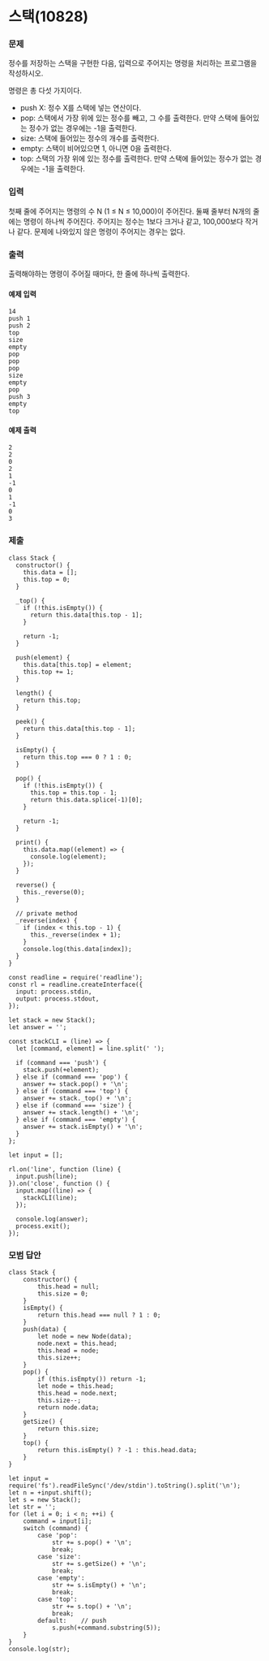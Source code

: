 # 스택(10828)

### 문제

정수를 저장하는 스택을 구현한 다음, 입력으로 주어지는 명령을 처리하는 프로그램을 작성하시오.<br>

명령은 총 다섯 가지이다.<br>

- push X: 정수 X를 스택에 넣는 연산이다.
- pop: 스택에서 가장 위에 있는 정수를 빼고, 그 수를 출력한다. 만약 스택에 들어있는 정수가 없는 경우에는 -1을 출력한다.
- size: 스택에 들어있는 정수의 개수를 출력한다.
- empty: 스택이 비어있으면 1, 아니면 0을 출력한다.
- top: 스택의 가장 위에 있는 정수를 출력한다. 만약 스택에 들어있는 정수가 없는 경우에는 -1을 출력한다.

### 입력

첫째 줄에 주어지는 명령의 수 N (1 ≤ N ≤ 10,000)이 주어진다. 둘째 줄부터 N개의 줄에는 명령이 하나씩 주어진다. 주어지는 정수는 1보다 크거나 같고, 100,000보다 작거나 같다. 문제에 나와있지 않은 명령이 주어지는 경우는 없다.

### 출력

출력해야하는 명령이 주어질 때마다, 한 줄에 하나씩 출력한다.

#### 예제 입력

```
14
push 1
push 2
top
size
empty
pop
pop
pop
size
empty
pop
push 3
empty
top
```

#### 예제 출력

```
2
2
0
2
1
-1
0
1
-1
0
3
```

### 제출

```
class Stack {
  constructor() {
    this.data = [];
    this.top = 0;
  }

  _top() {
    if (!this.isEmpty()) {
      return this.data[this.top - 1];
    }

    return -1;
  }

  push(element) {
    this.data[this.top] = element;
    this.top += 1;
  }

  length() {
    return this.top;
  }

  peek() {
    return this.data[this.top - 1];
  }

  isEmpty() {
    return this.top === 0 ? 1 : 0;
  }

  pop() {
    if (!this.isEmpty()) {
      this.top = this.top - 1;
      return this.data.splice(-1)[0];
    }

    return -1;
  }

  print() {
    this.data.map((element) => {
      console.log(element);
    });
  }

  reverse() {
    this._reverse(0);
  }

  // private method
  _reverse(index) {
    if (index < this.top - 1) {
      this._reverse(index + 1);
    }
    console.log(this.data[index]);
  }
}

const readline = require('readline');
const rl = readline.createInterface({
  input: process.stdin,
  output: process.stdout,
});

let stack = new Stack();
let answer = '';

const stackCLI = (line) => {
  let [command, element] = line.split(' ');

  if (command === 'push') {
    stack.push(+element);
  } else if (command === 'pop') {
    answer += stack.pop() + '\n';
  } else if (command === 'top') {
    answer += stack._top() + '\n';
  } else if (command === 'size') {
    answer += stack.length() + '\n';
  } else if (command === 'empty') {
    answer += stack.isEmpty() + '\n';
  }
};

let input = [];

rl.on('line', function (line) {
  input.push(line);
}).on('close', function () {
  input.map((line) => {
    stackCLI(line);
  });

  console.log(answer);
  process.exit();
});
```

### 모범 답안

```
class Stack {
    constructor() {
        this.head = null;
        this.size = 0;
    }
    isEmpty() {
        return this.head === null ? 1 : 0;
    }
    push(data) {
        let node = new Node(data);
        node.next = this.head;
        this.head = node;
        this.size++;
    }
    pop() {
        if (this.isEmpty()) return -1;
        let node = this.head;
        this.head = node.next;
        this.size--;
        return node.data;
    }
    getSize() {
        return this.size;
    }
    top() {
        return this.isEmpty() ? -1 : this.head.data;
    }
}

let input = require('fs').readFileSync('/dev/stdin').toString().split('\n');
let n = +input.shift();
let s = new Stack();
let str = '';
for (let i = 0; i < n; ++i) {
    command = input[i];
    switch (command) {
        case 'pop':
            str += s.pop() + '\n';
            break;
        case 'size':
            str += s.getSize() + '\n';
            break;
        case 'empty':
            str += s.isEmpty() + '\n';
            break;
        case 'top':
            str += s.top() + '\n';
            break;
        default:    // push
            s.push(+command.substring(5));
    }
}
console.log(str);
```
